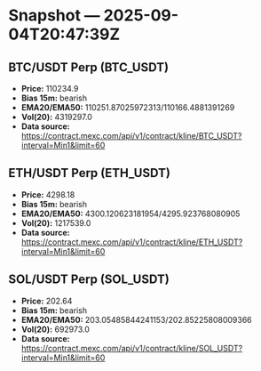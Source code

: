 # Snapshot — 2025-09-04T20:47:39Z

## BTC/USDT Perp (BTC_USDT)
- **Price:** 110234.9
- **Bias 15m:** bearish
- **EMA20/EMA50:** 110251.87025972313/110166.4881391269
- **Vol(20):** 4319297.0
- **Data source:** https://contract.mexc.com/api/v1/contract/kline/BTC_USDT?interval=Min1&limit=60

## ETH/USDT Perp (ETH_USDT)
- **Price:** 4298.18
- **Bias 15m:** bearish
- **EMA20/EMA50:** 4300.120623181954/4295.923768080905
- **Vol(20):** 1217539.0
- **Data source:** https://contract.mexc.com/api/v1/contract/kline/ETH_USDT?interval=Min1&limit=60

## SOL/USDT Perp (SOL_USDT)
- **Price:** 202.64
- **Bias 15m:** bearish
- **EMA20/EMA50:** 203.05485844241153/202.85225808009366
- **Vol(20):** 692973.0
- **Data source:** https://contract.mexc.com/api/v1/contract/kline/SOL_USDT?interval=Min1&limit=60

